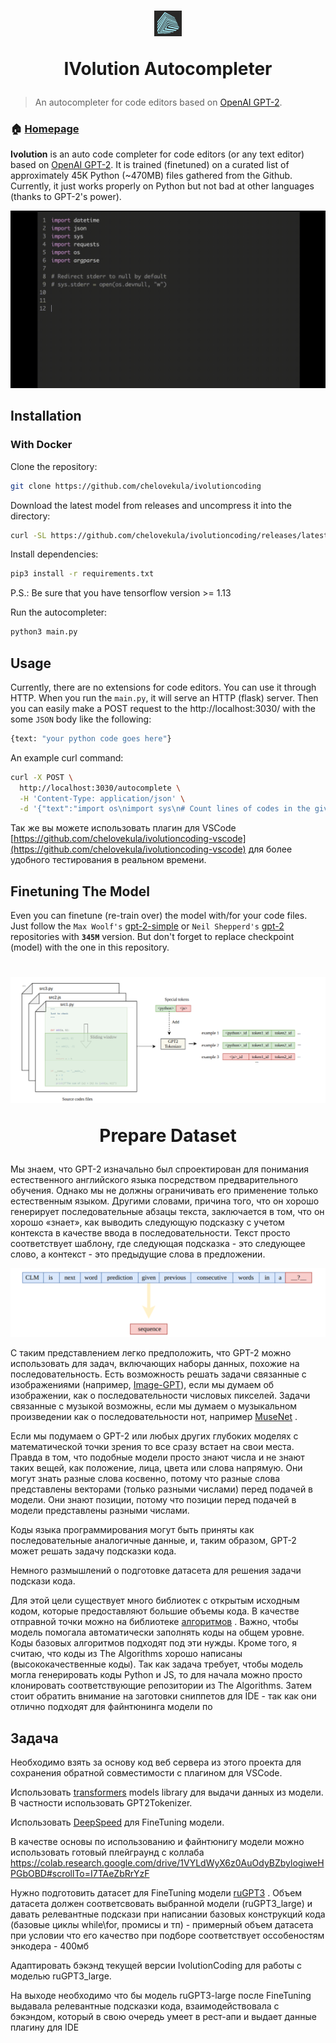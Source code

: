 <h1 align="center"><img src="img/logo.png" alt="IVolution Autocompleter"/><p>IVolution Autocompleter</p></h1>

> An autocompleter for code editors based on [OpenAI GPT-2](https://github.com/openai/gpt-2).

### 🏠 [Homepage](https://ivolution.ai/)

**Ivolution** is an auto code completer for code editors (or any text editor) based on [OpenAI GPT-2](https://github.com/openai/gpt-2). It is trained (finetuned) on a curated list of approximately 45K Python (~470MB) files gathered from the Github. Currently, it just works properly on Python but not bad at other languages (thanks to GPT-2's power).

![Ivolution demo GIF](img/python1.gif)

## Installation

### With Docker

Clone the repository:

```sh
git clone https://github.com/chelovekula/ivolutioncoding
```

Download the latest model from releases and uncompress it into the directory:

```sh
curl -SL https://github.com/chelovekula/ivolutioncoding/releases/latest/download/model.tar.xz | tar -xJC ./ivolutioncoding

```

Install dependencies:

```sh
pip3 install -r requirements.txt
```

P.S.: Be sure that you have tensorflow version >= 1.13

Run the autocompleter:

```sh
python3 main.py
```

## Usage

Currently, there are no extensions for code editors. You can use it through HTTP. When you run the `main.py`, it will serve an HTTP (flask) server. Then you can easily make a POST request to the http://localhost:3030/ with the some `JSON` body like the following:

```sh
{text: "your python code goes here"}
```

An example curl command:

```sh
curl -X POST \
  http://localhost:3030/autocomplete \
  -H 'Content-Type: application/json' \
  -d '{"text":"import os\nimport sys\n# Count lines of codes in the given directory, separated by file extension.\ndef main(directory):\n  line_count = {}\n  for filename in os.listdir(directory):\n    _, ext = os.path.splitext(filename)\n    if ext not"}'
```

Так же вы можете использовать плагин для VSCode [https://github.com/chelovekula/ivolutioncoding-vscode](https://github.com/chelovekula/ivolutioncoding-vscode) для более удобного тестирования в реальном времени.

## Finetuning The Model

Even you can finetune (re-train over) the model with/for your code files. Just follow the `Max Woolf's` [gpt-2-simple](https://github.com/minimaxir/gpt-2-simple) or `Neil Shepperd's` [gpt-2](https://github.com/nshepperd/gpt-2) repositories with **`345M`** version. But don't forget to replace checkpoint (model) with the one in this repository.

<h1 align="center"><img src="img/finetuning.png"/><p>Prepare Dataset</p></h1>

Мы знаем, что GPT-2 изначально был спроектирован для понимания естественного английского языка посредством предварительного обучения. Однако мы не должны ограничивать его применение только естественным языком. Другими словами, причина того, что он хорошо генерирует последовательные абзацы текста, заключается в том, что он хорошо «знает», как выводить следующую подсказку с учетом контекста в качестве ввода в последовательности. Текст просто соответствует шаблону, где следующая подсказка - это следующее слово, а контекст - это предыдущие слова в предложении.

<img src="img/casual_language_modeling.png" />

С таким представлением легко предположить, что GPT-2 можно использовать для задач, включающих наборы данных, похожие на последовательность. Есть возможность решать задачи связанные с изображениями (например, [Image-GPT](https://openai.com/blog/image-gpt/)), если мы думаем об изображении, как о последовательности числовых пикселей. Задачи связанные с музыкой возможны, если мы думаем о музыкальном произведении как о последовательности нот, например [MuseNet](https://openai.com/blog/musenet/) .

Если мы подумаем о GPT-2 или любых других глубоких моделях с математической точки зрения то все сразу встает на свои места. Правда в том, что подобные модели просто знают числа и не знают таких вещей, как положение, лица, цвета или слова напрямую. Они могут знать разные слова косвенно, потому что разные слова представлены векторами (только разными числами) перед подачей в модели. Они знают позиции, потому что позиции перед подачей в модели представлены разными числами.

Коды языка программирования могут быть приняты как последовательные аналогичные данные, и, таким образом, GPT-2 может решать задачу подсказки кода.

Немного размышлений о подготовке датасета для решения задачи подскази кода.

Для этой цели существует много библиотек с открытым исходным кодом, которые предоставляют большие объемы кода. В качестве отправной точки можно на библиотеке [алгоритмов](https://github.com/TheAlgorithms) . Важно, чтобы модель помогала автоматически заполнять коды на общем уровне. Коды базовых алгоритмов подходят под эти нужды. Кроме того, я считаю, что коды из The Algorithms хорошо написаны (высококачественные коды). Так как задача требует, чтобы модель могла генерировать коды Python и JS, то для начала  можно просто клонировать соответствующие репозитории из The Algorithms. Затем стоит обратить внимание на заготовки сниппетов для IDE - так как они отлично подходят для файнтюнинга модели по 

## Задача

Необходимо взять за основу код веб сервера из этого проекта для сохранения обратной совместимости с плагином для VSCode.

Использовать [transformers](https://github.com/huggingface/transformershttps://github.com/huggingface/transformers) models library для выдачи данных из модели. В частности использовать GPT2Tokenizer.

Использовать [DeepSpeed](https://github.com/microsoft/DeepSpeedgithub.com/microsoft/DeepSpeed) для FineTuning модели.

В качестве основы по использованию и файнтюнигу модели можно использовать готовый плейграунд с коллаба https://colab.research.google.com/drive/1VYLdWyX6z0AuOdyBZbylogiweHPGbOBD#scrollTo=I7TAeZbRrYzF

Нужно подготовить датасет для FineTuning модели [ruGPT3](https://github.com/sberbank-ai/ru-gpts) . Объем датасета должен соответсвовать выбранной модели (ruGPT3_large) и давать релевантные подскази при написании базовых конструкций кода (базовые циклы while\for, промисы и тп) - примерный объем датасета при условии что его качество при подборе соответствует оссобеностям энкодера - 400мб

Адаптировать бэкэнд текущей версии IvolutionCoding для работы с моделью ruGPT3_large.


На выходе необходимо что бы модель ruGPT3-large после FineTuning выдавала релевантные подсказки кода, взаимодействовала с бэкэндом, который в свою очередь умеет в рест-апи и выдает данные плагину для IDE
